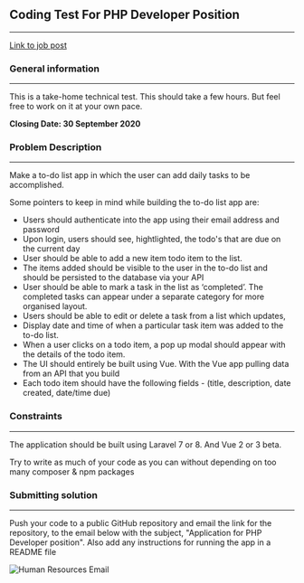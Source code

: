 ## Coding Test For PHP Developer Position 
---

[Link to job post](https://vacancymail.co.zw)

### General information
---
This is a take-home technical test. This should take a few hours. But feel free to work on it at your own pace. 

**Closing Date: 30 September 2020**

### Problem Description
---

Make a to-do list app in which the user can add daily tasks to be accomplished. 

Some pointers to keep in mind while building the to-do list app are:

- Users should authenticate into the app using their email address and password
- Upon login, users should see, hightlighted, the todo's that are due on the current day
- User should be able to add a new item todo item to the list.
- The items added should be visible to the user in the to-do list and should be persisted to the database via your API
- User should be able to mark a task in the list as ‘completed’. The completed tasks can appear under a separate category for more organised layout.
- Users should be able to edit or delete a task from a list which updates, 
- Display date and time of when a particular task item was added to the to-do list.
- When a user clicks on a todo item, a pop up modal should appear with the details of the todo item. 
- The UI should entirely be built using Vue. With the Vue app pulling data from an API that you build
- Each todo item should have the following fields - (title, description, date created, date/time due)

### Constraints
---

The application should be built using Laravel 7 or 8. And Vue 2 or 3 beta. 

Try to write as much of your code as you can without depending on too many composer & npm packages


### Submitting solution
---

Push your code to a public GitHub repository and email the link for the repository, to the email below with the subject, "Application for PHP Developer position". Also add any instructions for running the app in a README file


![Human Resources Email](https://alcra.co/wp-content/uploads/2020/09/hr@alcra.co_.zw_.png "Human Resources Email")
